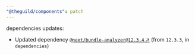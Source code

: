 ```yaml
---
"@theguild/components": patch
---
```

dependencies updates:
  - Updated dependency [`@next/bundle-analyzer@12.3.4` ↗︎](https://www.npmjs.com/package/@next/bundle-analyzer/v/12.3.4) (from `12.3.3`, in `dependencies`)
